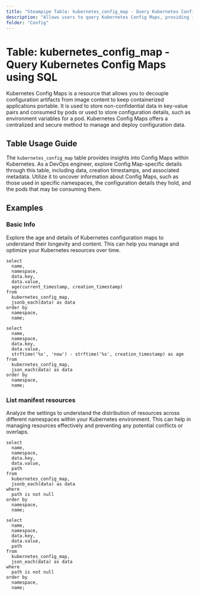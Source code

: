 ```yaml
---
title: "Steampipe Table: kubernetes_config_map - Query Kubernetes Config Maps using SQL"
description: "Allows users to query Kubernetes Config Maps, providing insights into configuration data and application settings within a Kubernetes cluster."
folder: "Config"
---
```


# Table: kubernetes_config_map - Query Kubernetes Config Maps using SQL

Kubernetes Config Maps is a resource that allows you to decouple configuration artifacts from image content to keep containerized applications portable. It is used to store non-confidential data in key-value pairs and consumed by pods or used to store configuration details, such as environment variables for a pod. Kubernetes Config Maps offers a centralized and secure method to manage and deploy configuration data.

## Table Usage Guide

The `kubernetes_config_map` table provides insights into Config Maps within Kubernetes. As a DevOps engineer, explore Config Map-specific details through this table, including data, creation timestamps, and associated metadata. Utilize it to uncover information about Config Maps, such as those used in specific namespaces, the configuration details they hold, and the pods that may be consuming them.

## Examples

### Basic Info
Explore the age and details of Kubernetes configuration maps to understand their longevity and content. This can help you manage and optimize your Kubernetes resources over time.

```sql+postgres
select
  name,
  namespace,
  data.key,
  data.value,
  age(current_timestamp, creation_timestamp)
from
  kubernetes_config_map,
  jsonb_each(data) as data
order by
  namespace,
  name;
```

```sql+sqlite
select
  name,
  namespace,
  data.key,
  data.value,
  strftime('%s', 'now') - strftime('%s', creation_timestamp) as age
from
  kubernetes_config_map,
  json_each(data) as data
order by
  namespace,
  name;
```

### List manifest resources
Analyze the settings to understand the distribution of resources across different namespaces within your Kubernetes environment. This can help in managing resources effectively and preventing any potential conflicts or overlaps.

```sql+postgres
select
  name,
  namespace,
  data.key,
  data.value,
  path
from
  kubernetes_config_map,
  jsonb_each(data) as data
where
  path is not null
order by
  namespace,
  name;
```

```sql+sqlite
select
  name,
  namespace,
  data.key,
  data.value,
  path
from
  kubernetes_config_map,
  json_each(data) as data
where
  path is not null
order by
  namespace,
  name;
```